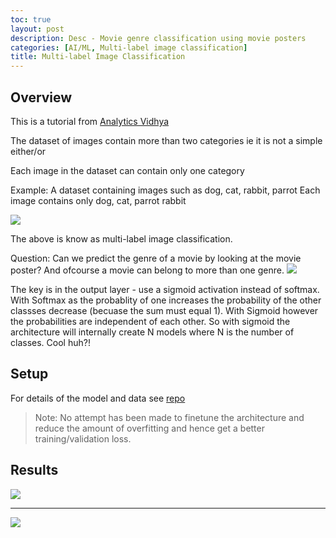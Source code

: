 ```yaml
---
toc: true
layout: post
description: Desc - Movie genre classification using movie posters
categories: [AI/ML, Multi-label image classification]
title: Multi-label Image Classification
---
```


## Overview    
This is a tutorial from [Analytics Vidhya](https://www.analyticsvidhya.com/blog/2019/04/build-first-multi-label-image-classification-model-python/#)

The dataset of images contain more than two categories ie it is not a simple either/or 

Each image in the dataset can contain only one category

Example: A dataset containing images such as dog, cat, rabbit, parrot
Each image contains only dog, cat, parrot rabbit

![]({{"/"|relative_url}}/images/multi-label-img-class.png)

The above is know as multi-label image classification.

Question: Can we predict the genre of a movie by looking at the movie poster? And ofcourse a movie can belong to more than one genre.
![]({{"/"|relative_url}}/images/multi-label-img-class-2.png)

The key is in the output layer - use a sigmoid activation instead of softmax. With Softmax as the probablity of one increases the probability of the other classses decrease (becuase the sum must equal 1). With Sigmoid however the probabilities are independent of each other. So with sigmoid the architecture will internally create N models where N is the number of classes. Cool huh?!

## Setup     
For details of the model and data see [repo](https://github.com/onpointai/multilabel-image-classification)
> Note: No attempt has been made to finetune the architecture and reduce the amount of overfitting and hence get a better training/validation loss.

## Results     
![]({{"/"|relative_url}}/images/multi-label-op-1.png)

---

![]({{"/"|relative_url}}/images/onpointai_logo.gif)

